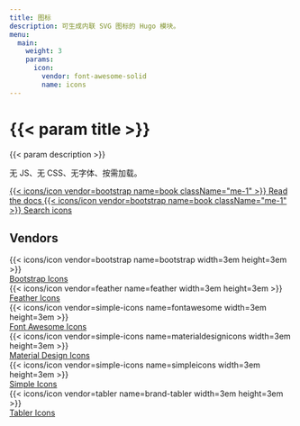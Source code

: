 ```yaml
---
title: 图标
description: 可生成内联 SVG 图标的 Hugo 模块。
menu:
  main:
    weight: 3
    params:
      icon:
        vendor: font-awesome-solid
        name: icons
---
```


<div class="px-4 pt-5 my-5 text-center border-bottom">
  <h1 class="display-4 fw-bold mb-4">{{< param title >}}</h1>
  <div class="col-lg-6 mx-auto">
    <p class="lead">{{< param description >}}</p>
    <p class="lead mb-4">无 JS、无 CSS、无字体、按需加载。</p>
    <div class="d-grid gap-2 d-sm-flex justify-content-sm-center mb-5">
      <a role="button" class="btn btn-primary btn-lg px-4 me-sm-3" href="{{< ref path=`docs/icons` lang=en >}}">
        {{< icons/icon vendor=bootstrap name=book className="me-1" >}}
        Read the docs
      </a>
      <a role="button" class="btn btn-outline-success btn-lg px-4" href="#icons-panel">
        {{< icons/icon vendor=bootstrap name=book className="me-1" >}}
        Search icons
      </a>
    </div>
  </div>
</div>

<h2 class="text-center mb-5">Vendors</h2>

<div class="row row-cols-2 row-cols-sm-3 mb-4">
  <div class="col d-flex flex-column align-items-center mb-5">
    <div class="p-4 bg-light mb-3 w-100 text-center">{{< icons/icon vendor=bootstrap name=bootstrap width=3em height=3em >}}</div>
    <div>
      <a href="{{< ref path=`docs/icons#icons-vendors` lang=en >}}">Bootstrap Icons</a>
    </div>
  </div>
  <div class="col d-flex flex-column align-items-center mb-5">
    <div class="p-4 bg-light mb-3 w-100 text-center">{{< icons/icon vendor=feather name=feather width=3em height=3em >}}</div>
    <div>
      <a href="{{< ref path=`docs/icons#icons-vendors` lang=en >}}">Feather Icons</a>
    </div>
  </div>
  <div class="col d-flex flex-column align-items-center mb-5">
    <div class="p-4 bg-light mb-3 w-100 text-center">{{< icons/icon vendor=simple-icons name=fontawesome width=3em height=3em >}}</div>
    <div>
      <a href="{{< ref path=`docs/icons#icons-vendors` lang=en >}}">Font Awesome Icons</a>
    </div>
  </div>
  <div class="col d-flex flex-column align-items-center mb-5">
    <div class="p-4 bg-light mb-3 w-100 text-center">{{< icons/icon vendor=simple-icons name=materialdesignicons width=3em height=3em >}}</div>
    <div>
      <a href="{{< ref path=`docs/icons#icons-vendors` lang=en >}}">Material Design Icons</a>
    </div>
  </div>
  <div class="col d-flex flex-column align-items-center mb-5">
    <div class="p-4 bg-light mb-3 w-100 text-center">{{< icons/icon vendor=simple-icons name=simpleicons width=3em height=3em >}}</div>
    <div>
      <a href="{{< ref path=`docs/icons#icons-vendors` lang=en >}}">Simple Icons</a>
    </div>
  </div>
  <div class="col d-flex flex-column align-items-center mb-5">
    <div class="p-4 bg-light mb-3 w-100 text-center">{{< icons/icon vendor=tabler name=brand-tabler width=3em height=3em >}}</div>
    <div>
      <a href="{{< ref path=`docs/icons#icons-vendors` lang=en >}}">Tabler Icons</a>
    </div>
  </div>
</div>
